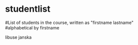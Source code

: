 # studentlist
#List of students in the course, written as "firstname lastname"
#alphabetical by firstname

libuse janska

